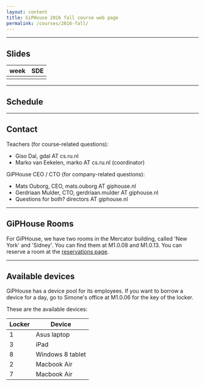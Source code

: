 ```yaml
---
layout: content
title: GiPHouse 2016 fall course web page
permalink: /courses/2016-fall/
---
```


***

Slides
------

| week | SDE |
|------|-----|
|      |     |

***

Schedule
--------

<!-- <iframe style="width: 100%; height: 500px" src="#"></iframe> -->

***

Contact
-------
Teachers (for course-related questions):

* Giso Dal, gdal AT cs.ru.nl
* Marko van Eekelen, marko AT cs.ru.nl (coordinator)

GiPHouse CEO / CTO (for company-related questions):

* Mats Ouborg, CEO, mats.ouborg AT giphouse.nl
* Gerdriaan Mulder, CTO, gerdriaan.mulder AT giphouse.nl
* Questions for both? directors AT giphouse.nl


***

GiPHouse Rooms
-----------------
For GiPHouse, we have two rooms in the Mercator building, called 'New York' and 'Sidney'. You can find them at M1.0.08 and M1.0.13. You can reserve a room at the [reservations page](http://reservations.giphouse.nl).

***

Available devices
-----------------
GiPHouse has a device pool for its employees. If you want to borrow a device for a day, go to Simone's office at M1.0.06 for the key of the locker.

These are the available devices:

Locker | Device
------ | ------
1      | Asus laptop
3      | iPad
8      | Windows 8 tablet
2      | Macbook Air
7      | Macbook Air
